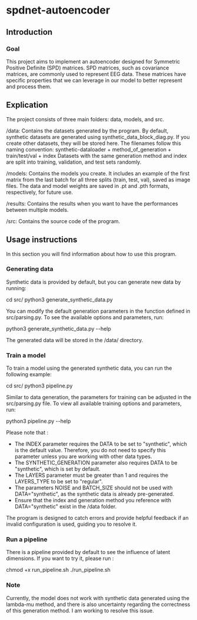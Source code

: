 # spdnet-autoencoder

## Introduction

### Goal

This project aims to implement an autoencoder designed for Symmetric Positive Definite (SPD) matrices. SPD matrices, such as covariance matrices, are commonly used to represent EEG data. These matrices have specific properties that we can leverage in our model to better represent and process them.

## Explication

The project consists of three main folders: data, models, and src.

/data: Contains the datasets generated by the program. By default, synthetic datasets are generated using synthetic_data_block_diag.py. If you create other datasets, they will be stored here. The filenames follow this naming convention:
    synthetic-dataloader + method_of_generation + train/test/val + index
    Datasets with the same generation method and index are split into training, validation, and test sets randomly.

/models: Contains the models you create. It includes an example of the first matrix from the last batch for all three splits (train, test, val), saved as image files. The data and model weights are saved in .pt and .pth formats, respectively, for future use.

/results: Contains the results when you want to have the performances between multiple models.

/src: Contains the source code of the program.


## Usage instructions 

In this section you will find information about how to use this program.

### Generating data
Synthetic data is provided by default, but you can generate new data by running:

cd src/
python3 generate_synthetic_data.py

You can modify the default generation parameters in the function defined in src/parsing.py. To see the available options and parameters, run:

python3 generate_synthetic_data.py --help

The generated data will be stored in the /data/ directory.

### Train a model
To train a model using the generated synthetic data, you can run the following example:

cd src/
python3 pipeline.py

Similar to data generation, the parameters for training can be adjusted in the src/parsing.py file. To view all available training options and parameters, run:

python3 pipeline.py --help

Please note that :
- The INDEX parameter requires the DATA to be set to "synthetic", which is the default value. Therefore, you do not need to specify this parameter unless you are working with other data types.
- The SYNTHETIC_GENERATION parameter also requires DATA to be "synthetic", which is set by default.
- The LAYERS parameter must be greater than 1 and requires the LAYERS_TYPE to be set to "regular".
- The parameters NOISE and BATCH_SIZE should not be used with DATA="synthetic", as the synthetic data is already pre-generated.
- Ensure that the index and generation method you reference with DATA="synthetic" exist in the /data folder.

The program is designed to catch errors and provide helpful feedback if an invalid configuration is used, guiding you to resolve it.

### Run a pipeline
There is a pipeline provided by default to see the influence of latent dimensions. If you want to try it, please run :

chmod +x run_pipeline.sh 
./run_pipeline.sh


### Note

Currently, the model does not work with synthetic data generated using the lambda-mu method, and there is also uncertainty regarding the correctness of this generation method. I am working to resolve this issue.